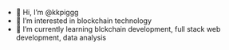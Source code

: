- 👋 Hi, I’m @kkpiggg
- 👀 I’m interested in blockchain technology
- 🌱 I’m currently learning blckchain development, full stack web development, data analysis

<!--
- 💞️ I’m looking to collaborate on ...
- 📫 How to reach me ...
-->

<!---
kkpiggg/kkpiggg is a ✨ special ✨ repository because its `README.md` (this file) appears on your GitHub profile.
You can click the Preview link to take a look at your changes.
--->
